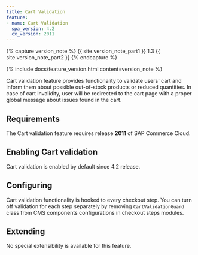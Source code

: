 ```yaml
---
title: Cart Validation
feature:
- name: Cart Validation
  spa_version: 4.2
  cx_version: 2011
---
```


{% capture version_note %}
{{ site.version_note_part1 }} 1.3 {{ site.version_note_part2 }}
{% endcapture %}

{% include docs/feature_version.html content=version_note %}


Cart validation feature provides functionality to validate users' cart and inform them about possible out-of-stock products or reduced quantities. In case of cart invalidity, user will be redirected to the cart page with a proper global message about issues found in the cart.


## Requirements

The Cart validation feature requires release **2011** of SAP Commerce Cloud.

## Enabling Cart validation

Cart validation is enabled by default since 4.2 release.

## Configuring

Cart validation functionality is hooked to every checkout step. You can turn off validation for each step separately by removing `CartValidationGuard` class from CMS components configurations in checkout steps modules.

## Extending

No special extensibility is available for this feature.

